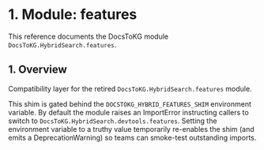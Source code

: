 # 1. Module: features

This reference documents the DocsToKG module ``DocsToKG.HybridSearch.features``.

## 1. Overview

Compatibility layer for the retired ``DocsToKG.HybridSearch.features`` module.

This shim is gated behind the ``DOCSTOKG_HYBRID_FEATURES_SHIM`` environment
variable. By default the module raises an ImportError instructing callers to
switch to ``DocsToKG.HybridSearch.devtools.features``. Setting the environment
variable to a truthy value temporarily re-enables the shim (and emits a
DeprecationWarning) so teams can smoke-test outstanding imports.
